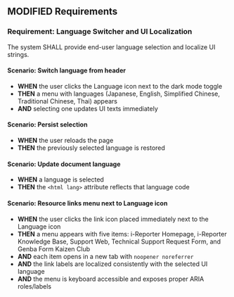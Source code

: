 ## MODIFIED Requirements

### Requirement: Language Switcher and UI Localization
The system SHALL provide end-user language selection and localize UI strings.

#### Scenario: Switch language from header
- **WHEN** the user clicks the Language icon next to the dark mode toggle
- **THEN** a menu with languages (Japanese, English, Simplified Chinese, Traditional Chinese, Thai) appears
- **AND** selecting one updates UI texts immediately

#### Scenario: Persist selection
- **WHEN** the user reloads the page
- **THEN** the previously selected language is restored

#### Scenario: Update document language
- **WHEN** a language is selected
- **THEN** the `<html lang>` attribute reflects that language code

#### Scenario: Resource links menu next to Language icon
- **WHEN** the user clicks the link icon placed immediately next to the Language icon
- **THEN** a menu appears with five items: i-Reporter Homepage, i-Reporter Knowledge Base, Support Web, Technical Support Request Form, and Genba Form Kaizen Club
- **AND** each item opens in a new tab with `noopener noreferrer`
- **AND** the link labels are localized consistently with the selected UI language
- **AND** the menu is keyboard accessible and exposes proper ARIA roles/labels



